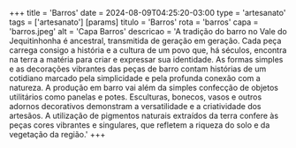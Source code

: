 +++
title = 'Barros'
date = 2024-08-09T04:25:20-03:00
type = 'artesanato'
tags = ['artesanato']
[params]
    titulo = 'Barros'
    rota = 'barros'
    capa = 'barros.jpeg'
    alt = 'Capa Barros'
    descricao = 'A tradição do barro no Vale do Jequitinhonha é ancestral, transmitida de geração em geração. Cada peça carrega consigo a história e a cultura de um povo que, há séculos, encontra na terra a matéria para criar e expressar sua identidade. As formas simples e as decorações vibrantes das peças de barro contam histórias de um cotidiano marcado pela simplicidade e pela profunda conexão com a natureza. A produção em barro vai além da simples confecção de objetos utilitários como panelas e potes. Esculturas, bonecos, vasos e outros adornos decorativos demonstram a versatilidade e a criatividade dos artesãos. A utilização de pigmentos naturais extraídos da terra confere às peças cores vibrantes e singulares, que refletem a riqueza do solo e da vegetação da região.'
+++
